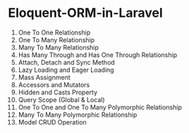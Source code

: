 # Eloquent-ORM-in-Laravel
  1. One To One Relationship
  2. One To Many Relationship
  3. Many To Many Relationship
  4. Has Many Through and Has One Through Relationship
  5. Attach, Detach and Sync Method
  6. Lazy Loading and Eager Loading
  7. Mass Assignment
  8. Accessors and Mutators
  9. Hidden and Casts Property
  10. Query Scope (Global & Local)
  11. One To One and One To Many Polymorphic Relationship
  12. Many To Many Polymorphic Relationship
  13. Model CRUD Operation
  
